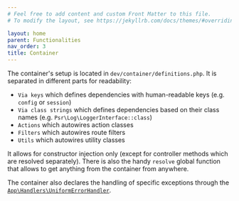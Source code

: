 ```yaml
---
# Feel free to add content and custom Front Matter to this file.
# To modify the layout, see https://jekyllrb.com/docs/themes/#overriding-theme-defaults

layout: home
parent: Functionalities
nav_order: 3
title: Container
---
```


The container's setup is located in `dev/container/definitions.php`. It is separated in different parts for readability:
* `Via keys` which defines dependencies with human-readable keys (e.g. `config` or `session`)
* `Via class strings` which defines dependencies based on their class names (e.g. `Psr\Log\LoggerInterface::class`)
* `Actions` which autowires action classes
* `Filters` which autowires route filters
* `Utils` which autowires utility classes

It allows for constructor injection only (except for controller methods which are resolved separately).
There is also the handy `resolve` global function that allows to get anything from the container from anywhere.

The container also declares the handling of specific exceptions through the [`App\Handlers\UniformErrorHandler`](./uniform-error-handler).
